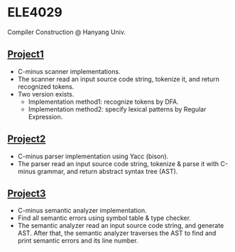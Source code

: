 # ELE4029
Compiler Construction @ Hanyang Univ.

## [Project1](https://github.com/frechele/ELE4029/tree/main/1_Scanner)
- C-minus scanner implementations.
- The scanner read an input source code string, tokenize it, and return recognized tokens.
- Two version exists.
  - Implementation method1: recognize tokens by DFA.
  - Implementation method2: specify lexical patterns by Regular Expression.

## [Project2](https://github.com/frechele/ELE4029/tree/main/2_Parser)
- C-minus parser implementation using Yacc (bison).
- The parser read an input source code string, tokenize & parse it with C-minus grammar, and return abstract syntax tree (AST).

## [Project3](https://github.com/frechele/ELE4029/tree/main/3_Semantic)
- C-minus semantic analyzer implementation.
- Find all semantic errors using symbol table & type checker.
- The semantic analyzer read an input source code string, and generate AST. After that, the semantic analyzer traverses the AST to find and print semantic errors and its line number.
